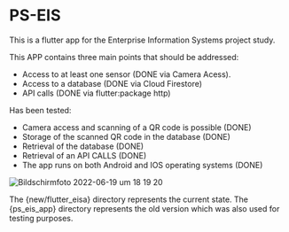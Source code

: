 # PS-EIS

This is a flutter app for the Enterprise Information Systems project study.

This APP contains three main points that should be addressed:
- Access to at least one sensor (DONE via Camera Acess).
- Access to a database (DONE via Cloud Firestore)
- API calls (DONE via flutter:package http)

Has been tested:
- Camera access and scanning of a QR code is possible (DONE)
- Storage of the scanned QR code in the database (DONE)
- Retrieval of the database (DONE)
- Retrieval of an API CALLS (DONE)
- The app runs on both Android and IOS operating systems (DONE)


![Bildschirmfoto 2022-06-19 um 18 19 20](https://user-images.githubusercontent.com/83362107/174490622-a7b9aa60-3b7b-4057-bce6-95d67370c6a3.png)

The {new/flutter_eisa} directory represents the current state.
The {ps_eis_app} directory represents the old version which was also used for testing purposes.
 

